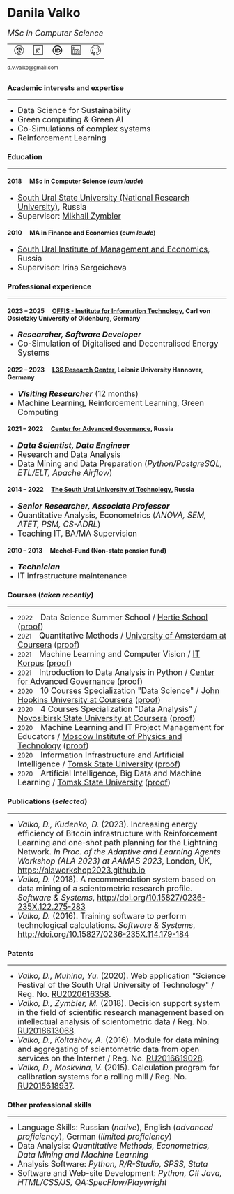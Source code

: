 # Danila Valko

<font size="4"><i>MSc in Computer Science</i></font><br>
<table><tr><td>&nbsp;&nbsp;<a href="https://scholar.google.com/citations?user=8f3WFJAAAAAJ&hl=en"><img src="googlescholar.png" width="24" alt="GoogleScholar"></a></td><td>&nbsp;&nbsp;<a href="https://www.researchgate.net/profile/Danila-Valko"><img src="researchgate.png" width="22" alt="ResearchGate"></a></td><td>&nbsp;&nbsp;<a href="https://orcid.org/0000-0002-8058-7539"><img src="orcid.png" width="22" alt="ResearchGate"></a></td><td>&nbsp;&nbsp;<a href="http://www.linkedin.com/in/ellariel"><img src="linkedin.png" width="22" alt="LinkedIn"></a></td><td>&nbsp;&nbsp;<a href="https://github.com/ellariel"><img src="github.png" width="24" alt="GitHub"></a></td></tr></table><sup>d.v.valko@gmail.com</sup>

### Academic interests and expertise	
___
- <font size="4">Data Science for Sustainability</font>
- <font size="4">Green computing & Green AI</font>
- <font size="4">Co-Simulations of complex systems</font>
- <font size="4">Reinforcement Learning</font>

### Education
___
#### 2018 &emsp;MSc in Computer Science (*cum laude*)
- <font size="4"><a href="https://www.susu.ru/en">South Ural State University (National Research University)</a>, Russia</font>
- <font size="4">Supervisor: <a href="https://www.researchgate.net/profile/Mikhail-Zymbler-2">Mikhail Zymbler</a></font>

#### 2010 &emsp;MA in Finance and Economics (*cum laude*)
- <font size="4"><a href="https://www.inueco.ru/">South Ural Institute of Management and Economics</a>, Russia</font>
- <font size="4">Supervisor: Irina Sergeicheva</font>

### Professional experience
___
#### 2023 – 2025 &emsp;[OFFIS - Institute for Information Technology](https://www.offis.de/), Carl von Ossietzky University of Oldenburg, Germany
- <font size="4"><b><i>Researcher, Software Developer</i></b></font>
- <font size="4">Co-Simulation of Digitalised and Decentralised Energy Systems</font>

#### 2022 – 2023 &emsp;[L3S Research Center](https://www.l3s.de/), Leibniz University Hannover, Germany
- <font size="4"><b><i>Visiting Researcher</i></b> (12 months)</font>
- <font size="4">Machine Learning, Reinforcement Learning, Green Computing</font>

#### 2021 – 2022 &emsp;[Center for Advanced Governance](https://cpur.ru/en/), Russia
- <font size="4"><b><i>Data Scientist, Data Engineer</i></b></font>
- <font size="4">Research and Data Analysis</font>
- <font size="4">Data Mining and Data Preparation (<i>Python/PostgreSQL, ETL/ELT, Apache Airflow</i>)</font>

#### 2014 – 2022 &emsp;[The South Ural University of Technology](https://www.inueco.ru/), Russia
- <font size="4"><b><i>Senior Researcher, Associate Professor</i></b></font>
- <font size="4">Quantitative Analysis, Econometrics (<i>ANOVA, SEM, ATET, PSM, CS-ADRL</i>)</font>
- <font size="4">Teaching IT, BA/MA Supervision</font>

#### 2010 – 2013 &emsp;Mechel-Fund (Non-state pension fund)
- <font size="4"><b><i>Technician</i></b></font>
- <font size="4">IT infrastructure maintenance</font>

### Courses (*taken recently*)
___
- 2022 &emsp;<font size="4">Data Science Summer School / <a href="https://www.hertie-school.org/en/">Hertie School</a> (<a href="https://sun9-8.userapi.com/P3CXta04ajoSGk95XtlhZTQIukYbfaQ_fE6kVQ/wxPjvEBQdzY.jpg">proof</a>)</font>
- 2021 &emsp;<font size="4">Quantitative Methods / <a href="https://www.coursera.org/learn/quantitative-methods">University of Amsterdam at Coursera</a> (<a href="https://www.coursera.org/verify/96SKPB7CEG3B">proof</a>)</font>
- 2021 &emsp;<font size="4">Machine Learning and Computer Vision / <a href="https://korpus.io/about/">IT Korpus</a> (<a href="">proof</a>)</font>
- 2021 &emsp;<font size="4">Introduction to Data Analysis in Python / <a href="https://cpur.ru/en/">Center for Advanced Governance</a> (<a href="https://sun9-13.userapi.com/hxyTT5MVc12jYp3g7wB89q5Uy58rD5TgQCjgag/US8zXxUijaM.jpg">proof</a>)</font>
- 2020 &emsp;<font size="4">10 Courses Specialization "Data Science" / <a href="https://www.coursera.org/specializations/jhu-data-science">John Hopkins University at Coursera</a> (<a href="https://www.coursera.org/account/accomplishments/specialization/P9XK9DY3Q9CA">proof</a>)</font>
- 2020 &emsp;<font size="4">4 Courses Specialization "Data Analysis" / <a href="">Novosibirsk State University at Coursera</a> (<a href="https://www.coursera.org/account/accomplishments/specialization/MZBVE7RHJ7T9">proof</a>)</font>
- 2020 &emsp;<font size="4">Machine Learning and IT Project Management for Educators / <a href="https://mipt.ru/english/about/">Moscow Institute of Physics and Technology</a> (<a href="https://sun1.is74.userapi.com/AaslQ7Q_qWX1iA4bfwmYZETJ35DzydmoxImJvQ/BzQ3zFKH9C8.jpg">proof</a>)</font>
- 2020 &emsp;<font size="4">Information Infrastructure and Artificial Intelligence / <a href="https://en.tsu.ru/">Tomsk State University</a> (<a href="https://sun9-60.userapi.com/ahMlryfRQFZzJ66Gz0APS2dk7hpGbkCJdMc7Hw/q2H3xsaiWSE.jpg">proof</a>)</font>
- 2020 &emsp;<font size="4">Artificial Intelligence, Big Data and Machine Learning / <a href="https://en.tsu.ru/">Tomsk State University</a> (<a href="https://sun9-64.userapi.com/RN4JmbxK7ydbEPg4EDBhK-8JzbLmSLSI5U6Ikw/qUWJyNr3DfU.jpg">proof</a>)</font>

### Publications (*selected*)
___
- <font size="4"><i>Valko, D., Kudenko, D.</i> (2023). Increasing energy efficiency of Bitcoin infrastructure with Reinforcement Learning and one-shot path planning for the Lightning Network. <i>In Proc. of the Adaptive and Learning Agents Workshop (ALA 2023) at AAMAS 2023</i>, London, UK, <a href="https://alaworkshop2023.github.io/papers/ALA2023_paper_40.pdf">https://alaworkshop2023.github.io</a></font>
- <font size="4"><i>Valko, D.</i> (2018). A recommendation system based on data mining of a scientometric research profile. <i>Software & Systems</i>, <a href="http://doi.org/10.15827/0236-235X.122.275-283">http://doi.org/10.15827/0236-235X.122.275-283</a></font>
- <font size="4"><i>Valko, D.</i> (2016). Training software to perform technological calculations. <i>Software & Systems</i>, <a href="http://doi.org/10.15827/0236-235X.114.179-184">http://doi.org/10.15827/0236-235X.114.179-184</a></font>

### Patents
___
- <font size="4"><i>Valko, D., Muhina, Yu.</i> (2020). Web application "Science Festival of the South Ural University of Technology" / Reg. No. <a href="https://www.fips.ru/registers-doc-view/fips_servlet?DB=EVM&DocNumber=2020616358&TypeFile=html">RU2020616358</a>.</font>
- <font size="4"><i>Valko, D., Zymbler, M.</i> (2018). Decision support system in the field of scientific research management based on intellectual analysis of scientometric data / Reg. No. <a href="https://www.fips.ru/registers-doc-view/fips_servlet?DB=EVM&DocNumber=2018613068&TypeFile=html">RU2018613068</a>.</font>
- <font size="4"><i>Valko, D., Koltashov, A.</i> (2016). Module for data mining and aggregating of scientometric data from open services on the Internet / Reg. No. <a href="https://www.fips.ru/registers-doc-view/fips_servlet?DB=EVM&DocNumber=2016619028&TypeFile=html">RU2016619028</a>.</font>
- <font size="4"><i>Valko, D., Moskvina, V.</i> (2015). Calculation program for calibration systems for a rolling mill / Reg. No. <a href="https://new.fips.ru/registers-doc-view/fips_servlet?DB=EVM&DocNumber=2015618937&TypeFile=html">RU2015618937</a>.</font>

### Other professional skills
___
- <font size="4">Language Skills: Russian (<i>native</i>), English (<i>advanced proficiency</i>), German (<i>limited proficiency</i>)</font>
- <font size="4">Data Analysis: <i>Quantitative Methods, Econometrics, Data Mining and Machine Learning</i></font>
- <font size="4">Analysis Software: <i>Python, R/R-Studio, SPSS, Stata</i></font>
- <font size="4">Software and Web-site Development: <i>Python, C# Java, HTML/CSS/JS, QA:SpecFlow/Playwright</i></font>






